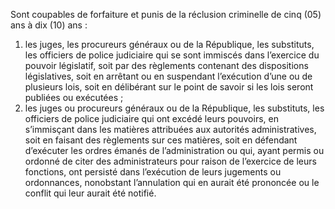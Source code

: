 Sont coupables de forfaiture et punis de la réclusion criminelle de cinq (05) ans à dix (10) ans :
1. les juges, les procureurs généraux ou de la République, les substituts, les officiers de police judiciaire qui se sont immiscés dans l’exercice du pouvoir législatif, soit par des règlements contenant des dispositions législatives, soit en arrêtant ou en suspendant l’exécution d’une ou de plusieurs lois, soit en délibérant sur le point de savoir si les lois seront publiées ou exécutées ;
2. les juges ou procureurs généraux ou de la République, les substituts, les officiers de police judiciaire qui ont excédé leurs pouvoirs, en s’immisçant dans les matières attribuées aux autorités administratives, soit en faisant des règlements sur ces matières, soit en défendant d’exécuter les ordres émanés de l’administration ou qui, ayant permis ou ordonné de citer des administrateurs pour raison de l’exercice de leurs fonctions, ont persisté dans l’exécution de leurs jugements ou ordonnances, nonobstant l’annulation qui en aurait été prononcée ou le conflit qui leur aurait été notifié.